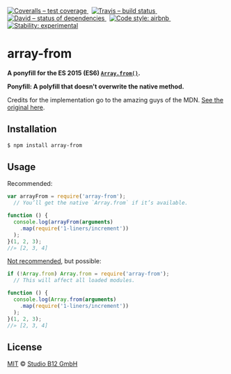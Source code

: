 [![Coveralls – test coverage
](https://img.shields.io/coveralls/studio-b12/array-from.svg?style=flat-square)
](https://coveralls.io/r/studio-b12/array-from)
 [![Travis – build status
](https://img.shields.io/travis/studio-b12/array-from/master.svg?style=flat-square)
](https://travis-ci.org/studio-b12/array-from)
 [![David – status of dependencies
](https://img.shields.io/david/studio-b12/array-from.svg?style=flat-square)
](https://david-dm.org/studio-b12/array-from)
 [![Code style: airbnb
](https://img.shields.io/badge/code%20style-airbnb-blue.svg?style=flat-square)
](https://github.com/airbnb/javascript)
 [![Stability: experimental
](https://img.shields.io/badge/stability-experimental-red.svg?style=flat-square)
](https://nodejs.org/api/documentation.html#documentation_stability_index)




array-from
==========

**A ponyfill for the ES 2015 (ES6) [`Array.from()`][].**

**Ponyfill: A polyfill that doesn't overwrite the native method.**

Credits for the implementation go to the amazing guys of the MDN. [See the original here][].

[`Array.from()`]:         https://developer.mozilla.org/en-US/docs/Web/JavaScript/Reference/Global_Objects/Array/from                  "Array.from()"
[See the original here]:  https://developer.mozilla.org/en-US/docs/Web/JavaScript/Reference/Global_Objects/Array/from$revision/727125  "Array.from()"




Installation
------------

```sh
$ npm install array-from
```




Usage
-----

Recommended:

```js
var arrayFrom = require('array-from');
  // You’ll get the native `Array.from` if it’s available.

function () {
  console.log(arrayFrom(arguments)
    .map(require('1-liners/increment'))
  );
}(1, 2, 3);
//» [2, 3, 4]
```

[Not recommended][], but possible:

```js
if (!Array.from) Array.from = require('array-from');
  // This will affect all loaded modules.

function () {
  console.log(Array.from(arguments)
    .map(require('1-liners/increment'))
  );
}(1, 2, 3);
//» [2, 3, 4]
```

[Not recommended]:  https://github.com/sindresorhus/object-assign/issues/10#issuecomment-65065859  "Optionally shim native method?"




License
-------

[MIT][] © [Studio B12 GmbH][]

[MIT]: ./License.md
[Studio B12 GmbH]: https://github.com/studio-b12
